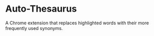 # Auto-Thesaurus
A Chrome extension that replaces highlighted words with their more frequently used synonyms.
